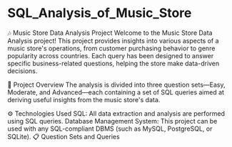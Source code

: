 # SQL_Analysis_of_Music_Store

🎶 Music Store Data Analysis Project
Welcome to the Music Store Data Analysis project! This project provides insights into various aspects of a music store's operations, from customer purchasing behavior to genre popularity across countries. Each query has been designed to answer specific business-related questions, helping the store make data-driven decisions.

📁 Project Overview
The analysis is divided into three question sets—Easy, Moderate, and Advanced—each containing a set of SQL queries aimed at deriving useful insights from the music store's data.

⚙️ Technologies Used
SQL: All data extraction and analysis are performed using SQL queries.
Database Management System: This project can be used with any SQL-compliant DBMS (such as MySQL, PostgreSQL, or SQLite).
📋 Question Sets and Queries
